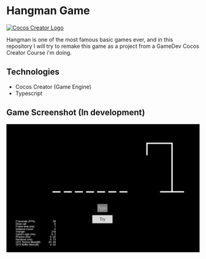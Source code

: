 # Hangman Game
<a href="https://www.cocos.com/">
    <img src="https://user-images.githubusercontent.com/1503156/112012067-d5cdf580-8b63-11eb-819a-1c32cf253b25.png" alt="Cocos Creator Logo">
</a>
<br>

Hangman is one of the most famous basic games ever, and in this repository I will try to remake this game as a project from a GameDev Cocos Creator Course i'm doing.

## Technologies
+ Cocos Creator (Game Engine)
+ Typescript

## Game Screenshot (In development)
<img src="screenshot/p.png"> 